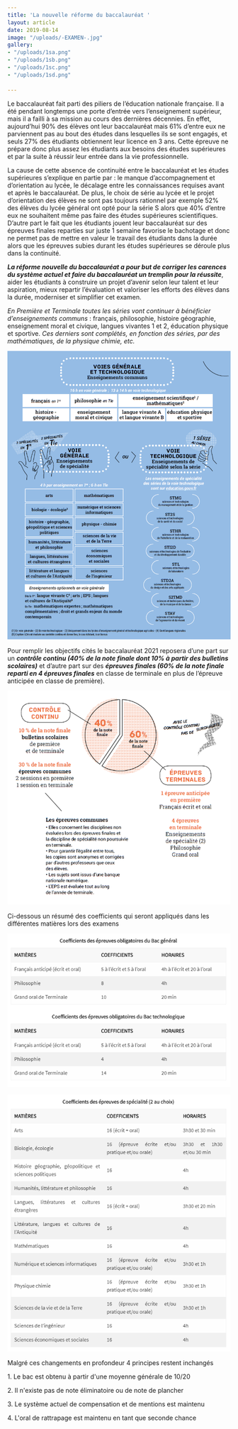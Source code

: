 ```yaml
---
title: 'La nouvelle réforme du baccalauréat '
layout: article
date: 2019-08-14
image: "/uploads/-EXAMEN-.jpg"
gallery:
- "/uploads/1sa.png"
- "/uploads/1sb.png"
- "/uploads/1sc.png"
- "/uploads/1sd.png"

---
```

Le baccalauréat fait parti des piliers de l’éducation nationale française. Il a été pendant longtemps une porte d’entrée vers l’enseignement supérieur, mais il a failli à sa mission au cours des dernières décennies. En effet, aujourd’hui 90% des élèves ont leur baccalauréat mais 61% d’entre eux ne parviennent pas au bout des études dans lesquelles ils se sont engagés, et seuls 27% des étudiants obtiennent leur licence en 3 ans. Cette épreuve ne prépare donc plus assez les étudiants aux besoins des études supérieures et par la suite à réussir leur entrée dans la vie professionnelle.

La cause de cette absence de continuité entre le baccalauréat et les études supérieures s’explique en partie par : le manque d’accompagnement et d’orientation au lycée, le décalage entre les connaissances requises avant et après le baccalauréat. De plus, le choix de série au lycée et le projet d’orientation des élèves ne sont pas toujours rationnel par exemple 52% des élèves du lycée général ont opté pour la série S alors que 40% d’entre eux ne souhaitent même pas faire des études supérieures scientifiques. D’autre part le fait que les étudiants jouent leur baccalauréat sur des épreuves finales reparties sur juste 1 semaine favorise le bachotage et donc ne permet pas de mettre en valeur le travail des étudiants dans la durée alors que les épreuves subies durant les études supérieures se déroule plus dans la continuité.

**_La réforme nouvelle du baccalauréat a pour but de corriger les carences du système actuel et faire du baccalauréat un tremplin pour la réussite_**, aider les étudiants à construire un projet d’avenir selon leur talent et leur aspiration, mieux repartir l’évaluation et valoriser les efforts des élèves dans la durée, moderniser et simplifier cet examen.

_En Première et Terminale toutes les séries vont continuer à bénéficier d’enseignements communs_ : français, philosophie, histoire géographie, enseignement moral et civique, langues vivantes 1 et 2, éducation physique et sportive.
_Ces derniers sont complétés, en fonction des séries, par des mathématiques, de la physique chimie, etc._

![](/uploads/1sa.png)

Pour remplir les objectifs cités le baccalauréat 2021 reposera d’une part sur un **_contrôle continu (40% de la note finale dont 10% à partir des bulletins scolaires)_** et d’autre part sur des **_épreuves finales (60% de la note finale reparti en 4 épreuves finales_** en classe de terminale en plus de l’épreuve anticipée en classe de première).

![](/uploads/1sb.png)

Ci-dessous un résumé des coefficients qui seront appliqués dans les différentes matières lors des examens

![](/uploads/1sc.png)

![](/uploads/1sd.png)

Malgré ces changements en profondeur 4 principes restent inchangés

1\. Le bac est obtenu à partir d'une moyenne générale de 10/20

2\. Il n'existe pas de note éliminatoire ou de note de plancher

3\. Le système actuel de compensation et de mentions est maintenu

4\. L'oral de rattrapage est maintenu en tant que seconde chance